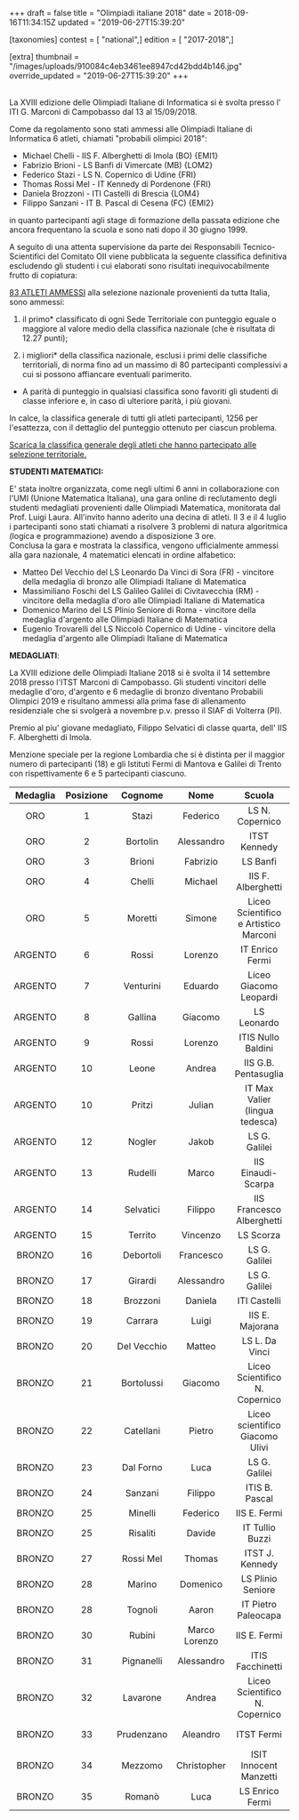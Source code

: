 +++
draft = false
title = "Olimpiadi italiane 2018"
date = 2018-09-16T11:34:15Z
updated = "2019-06-27T15:39:20"

[taxonomies]
contest = [ "national",]
edition = [ "2017-2018",]

[extra]
thumbnail = "/images/uploads/910084c4eb3461ee8947cd42bdd4b146.jpg"
override_updated = "2019-06-27T15:39:20"
+++

<br/> La XVIII edizione delle Olimpiadi Italiane di Informatica si è svolta presso l' ITI G. Marconi di Campobasso dal 13 al 15/09/2018.

Come da regolamento sono stati ammessi alle Olimpiadi Italiane di Informatica 6 atleti, chiamati "probabili olimpici 2018":

- Michael Chelli - IIS F. Alberghetti di Imola (BO) {EMI1}
- Fabrizio Brioni - LS Banfi di Vimercate (MB) {LOM2}
- Federico Stazi - LS N. Copernico di Udine {FRI}
- Thomas Rossi Mel - IT Kennedy di Pordenone {FRI}
- Daniela Brozzoni - ITI Castelli di Brescia {LOM4}
- Filippo Sanzani - IT B. Pascal di Cesena (FC) {EMI2}

in quanto partecipanti agli stage di formazione della passata edizione che ancora frequentano la scuola e sono nati dopo il 30 giugno 1999.

A seguito di una attenta supervisione da parte dei Responsabili Tecnico-Scientifici del Comitato OII viene pubblicata la seguente classifica definitiva escludendo gli studenti i cui elaborati sono risultati inequivocabilmente frutto di copiatura:

[83 ATLETI AMMESSI](/oldsite/137/Ammessi_OII2018.xlsx) alla selezione nazionale provenienti da tutta Italia,<br/>sono ammessi:

1. il primo\* classificato di ogni Sede Territoriale con punteggio eguale o maggiore al valore medio della classifica nazionale (che è risultata di 12.27 punti);

2. i migliori\* della classifica nazionale, esclusi i primi delle classifiche territoriali, di norma fino ad un massimo di 80 partecipanti complessivi a cui si possono affiancare eventuali parimerito.

- A parità di punteggio in qualsiasi classifica sono favoriti gli studenti di classe inferiore e, in caso di ulteriore parità, i più giovani.

In calce, la classifica generale di tutti gli atleti partecipanti, 1256 per l'esattezza, con il dettaglio del punteggio ottenuto per ciascun problema.

[Scarica la classifica generale degli atleti che hanno partecipato alle selezione territoriale.](/oldsite/137/classifica-generale-SelezioneTerritoriale_2018.xlsx)

**STUDENTI MATEMATICI:**

E' stata inoltre organizzata, come negli ultimi 6 anni in collaborazione con l'UMI (Unione Matematica Italiana), una gara online di reclutamento degli studenti medagliati provenienti dalle Olimpiadi Matematica, monitorata dal Prof. Luigi Laura. All'invito hanno aderito una decina di atleti. Il 3 e il 4 luglio i partecipanti sono stati chiamati a risolvere 3 problemi di natura algoritmica (logica e programmazione) avendo a disposizione 3 ore.<br/>Conclusa la gara e mostrata la classifica, vengono ufficialmente ammessi alla gara nazionale, 4 matematici elencati in ordine alfabetico:

- Matteo Del Vecchio del LS Leonardo Da Vinci di Sora (FR) - vincitore della medaglia di bronzo alle Olimpiadi Italiane di Matematica
- Massimiliano Foschi del LS Galileo Galilei di Civitavecchia (RM) - vincitore della medaglia d'oro alle Olimpiadi Italiane di Matematica
- Domenico Marino del LS Plinio Seniore di Roma - vincitore della medaglia d'argento alle Olimpiadi Italiane di Matematica
- Eugenio Trovarelli del LS Niccolò Copernico di Udine - vincitore della medaglia d'argento alle Olimpiadi Italiane di Matematica

**MEDAGLIATI**:

La XVIII edizione delle Olimpiadi Italiane 2018 si è svolta il 14 settembre 2018 presso l'ITST Marconi di Campobasso. Gli studenti vincitori delle medaglie d'oro, d'argento e 6 medaglie di bronzo diventano Probabili Olimpici 2019 e risultano ammessi alla prima fase di allenamento residenziale che si svolgerà a novembre p.v. presso il SIAF di Volterra (PI).

Premio al piu' giovane medagliato, Filippo Selvatici di classe quarta, dell' IIS F. Alberghetti di Imola.

Menzione speciale per la regione Lombardia che si è distinta per il maggior numero di partecipanti (18) e gli Istituti Fermi di Mantova e Galilei di Trento con rispettivamente 6 e 5 partecipanti ciascuno.

| **Medaglia** | **Posizione** | **Cognome** |   **Nome**    |              **Scuola**               |      **Città**      | **Classe** |
| :----------: | :-----------: | :---------: | :-----------: | :-----------------------------------: | :-----------------: | :--------: |
|     ORO      |       1       |    Stazi    |   Federico    |            LS N. Copernico            |        Udine        |     V      |
|     ORO      |       2       |  Bortolin   |  Alessandro   |             ITST Kennedy              |      Pordenone      |     IV     |
|     ORO      |       3       |   Brioni    |   Fabrizio    |               LS Banfi                |      Vimercate      |     V      |
|     ORO      |       4       |   Chelli    |    Michael    |          IIS F. Alberghetti           |        Imola        |     V      |
|     ORO      |       5       |   Moretti   |    Simone     | Liceo Scientifico e Artistico Marconi |       Foligno       |     V      |
|   ARGENTO    |       6       |    Rossi    |    Lorenzo    |            IT Enrico Fermi            |       Modena        |     V      |
|   ARGENTO    |       7       |  Venturini  |    Eduardo    |        Liceo Giacomo Leopardi         |      Recanati       |     V      |
|   ARGENTO    |       8       |   Gallina   |    Giacomo    |              LS Leonardo              |       Brescia       |     V      |
|   ARGENTO    |       9       |    Rossi    |    Lorenzo    |          ITIS Nullo Baldini           |       Ravenna       |     V      |
|   ARGENTO    |      10       |    Leone    |    Andrea     |         IIS G.B. Pentasuglia          |       Matera        |     V      |
|   ARGENTO    |      10       |   Pritzi    |    Julian     |    IT Max Valier (lingua tedesca)     |       Bolzano       |     V      |
|   ARGENTO    |      12       |   Nogler    |     Jakob     |             LS G. Galilei             |       Trento        |     V      |
|   ARGENTO    |      13       |   Rudelli   |     Marco     |          IIS Einaudi-Scarpa           |    Montebelluna     |     V      |
|   ARGENTO    |      14       |  Selvatici  |    Filippo    |       IIS Francesco Alberghetti       |        Imola        |     IV     |
|   ARGENTO    |      15       |   Territo   |   Vincenzo    |               LS Scorza               |       Cosenza       |     V      |
|    BRONZO    |      16       |  Debortoli  |   Francesco   |             LS G. Galilei             |       Trento        |     V      |
|    BRONZO    |      17       |   Girardi   |  Alessandro   |             LS G. Galilei             |       Trento        |     V      |
|    BRONZO    |      18       |  Brozzoni   |    Daniela    |             ITI Castelli              |       Brescia       |     V      |
|    BRONZO    |      19       |   Carrara   |     Luigi     |            IIS E. Majorana            |       Seriate       |     V      |
|    BRONZO    |      20       | Del Vecchio |    Matteo     |            LS L. Da Vinci             |        Sora         |     V      |
|    BRONZO    |      21       | Bortolussi  |    Giacomo    |    Liceo Scientifico N. Copernico     |        Udine        |     V      |
|    BRONZO    |      22       |  Catellani  |    Pietro     |    Liceo scientifico Giacomo Ulivi    |        Parma        |     V      |
|    BRONZO    |      23       |  Dal Forno  |     Luca      |             LS G. Galilei             |       Verona        |     V      |
|    BRONZO    |      24       |   Sanzani   |    Filippo    |            ITIS B. Pascal             |       Cesena        |     IV     |
|    BRONZO    |      25       |   Minelli   |   Federico    |             IIS E. Fermi              |       Mantova       |     V      |
|    BRONZO    |      25       |  Risaliti   |    Davide     |            IT Tullio Buzzi            |        Prato        |     V      |
|    BRONZO    |      27       |  Rossi Mel  |    Thomas     |            ITST J. Kennedy            |      Pordenone      |     V      |
|    BRONZO    |      28       |   Marino    |   Domenico    |           LS Plinio Seniore           |        Roma         |     V      |
|    BRONZO    |      28       |   Tognoli   |     Aaron     |          IT Pietro Paleocapa          |       Bergamo       |     V      |
|    BRONZO    |      30       |   Rubini    | Marco Lorenzo |             IIS E. Fermi              |       Mantova       |     V      |
|    BRONZO    |      31       | Pignanelli  |  Alessandro   |           ITIS Facchinetti            |     Castellanza     |     V      |
|    BRONZO    |      32       |  Lavarone   |    Andrea     |    Liceo Scientifico N. Copernico     |        Udine        |     V      |
|    BRONZO    |      33       | Prudenzano  |   Aleandro    |              ITST Fermi               | Francavilla Fontana |     V      |
|    BRONZO    |      34       |   Mezzomo   |  Christopher  |        ISIT Innocent Manzetti         |        Aosta        |     V      |
|    BRONZO    |      35       |   Romanò    |     Luca      |            LS Enrico Fermi            |        Cantù        |     V      |
